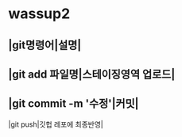 # wassup2


|git명령어|설명|
------------------
|git add 파일명|스테이징영역 업로드|
-------------
|git commit -m '수정'|커밋|
--------------
|git push|깃헙 레포에 최종반영|